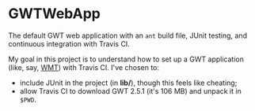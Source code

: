 GWTWebApp
=========

The default GWT web application with an `ant` build file,
JUnit testing,
and continuous integration with Travis CI.

My goal in this project is to understand how to set up a GWT application
(like, say, [WMT](https://github.com/csdms/wmt)) with Travis CI.
I've chosen to:

- include JUnit in the project (in **lib/**), though this feels like cheating;
- allow Travis CI to download GWT 2.5.1 (it's 106 MB) and unpack it in `$PWD`.
